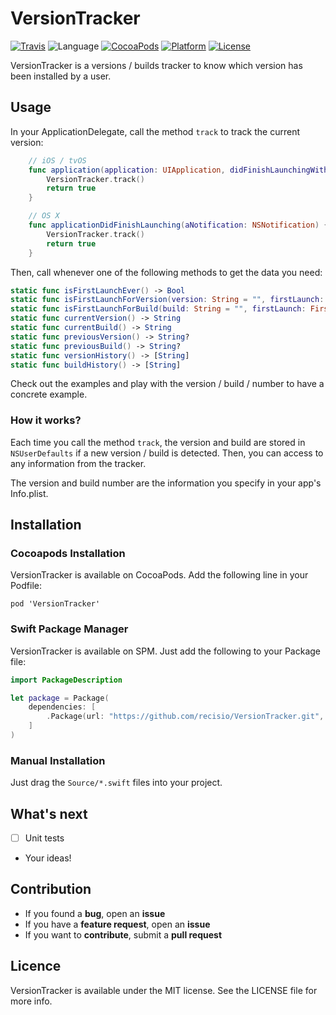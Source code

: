 # VersionTracker

[![Travis](https://img.shields.io/travis/recisio/VersionTracker.svg)](https://travis-ci.org/recisio/VersionTracker)
![Language](https://img.shields.io/badge/language-Swift%202-orange.svg)
[![CocoaPods](https://img.shields.io/cocoapods/v/VersionTracker.svg?style=flat)](https://github.com/recisio/VersionTracker)
[![Platform](https://img.shields.io/cocoapods/p/VersionTracker.svg?style=flat)](http://cocoadocs.org/docsets/VersionTracker)
[![License](https://img.shields.io/cocoapods/l/VersionTracker.svg?style=flat)](http://cocoapods.org/pods/VersionTracker)


VersionTracker is a versions / builds tracker to know which version has been installed by a user. 

## Usage

In your ApplicationDelegate, call the method `track` to track the current version:

```swift
	// iOS / tvOS
    func application(application: UIApplication, didFinishLaunchingWithOptions launchOptions: [NSObject: AnyObject]?) -> Bool {
        VersionTracker.track()
        return true
    }
```

```swift
	// OS X
    func applicationDidFinishLaunching(aNotification: NSNotification) {
        VersionTracker.track()
        return true        
    }

```

Then, call whenever one of the following methods to get the data you need:

```swift
static func isFirstLaunchEver() -> Bool
static func isFirstLaunchForVersion(version: String = "", firstLaunch: Firstlaunch? = nil)
static func isFirstLaunchForBuild(build: String = "", firstLaunch: Firstlaunch? = nil) -> 
static func currentVersion() -> String
static func currentBuild() -> String
static func previousVersion() -> String?
static func previousBuild() -> String?
static func versionHistory() -> [String]
static func buildHistory() -> [String]
```

Check out the examples and play with the version / build / number to have a concrete example.

### How it works?

Each time you call the method `track`, the version and build are stored in `NSUserDefaults` if a new version / build is detected. Then, you can access to any information from the tracker.

The version and build number are the information you specify in your app's Info.plist.
 
## Installation

### Cocoapods Installation

VersionTracker is available on CocoaPods. Add the following line in your Podfile:

```
pod 'VersionTracker'
```

### Swift Package Manager

VersionTracker is available on SPM. Just add the following to your Package file:

```swift
import PackageDescription

let package = Package(
    dependencies: [
        .Package(url: "https://github.com/recisio/VersionTracker.git", majorVersion: 1)
    ]
)
```

### Manual Installation

Just drag the `Source/*.swift` files into your project.
 

## What's next

- [ ] Unit tests
- Your ideas!

## Contribution

- If you found a **bug**, open an **issue**
- If you have a **feature request**, open an **issue**
- If you want to **contribute**, submit a **pull request**

## Licence

VersionTracker is available under the MIT license. See the LICENSE file for more info.

